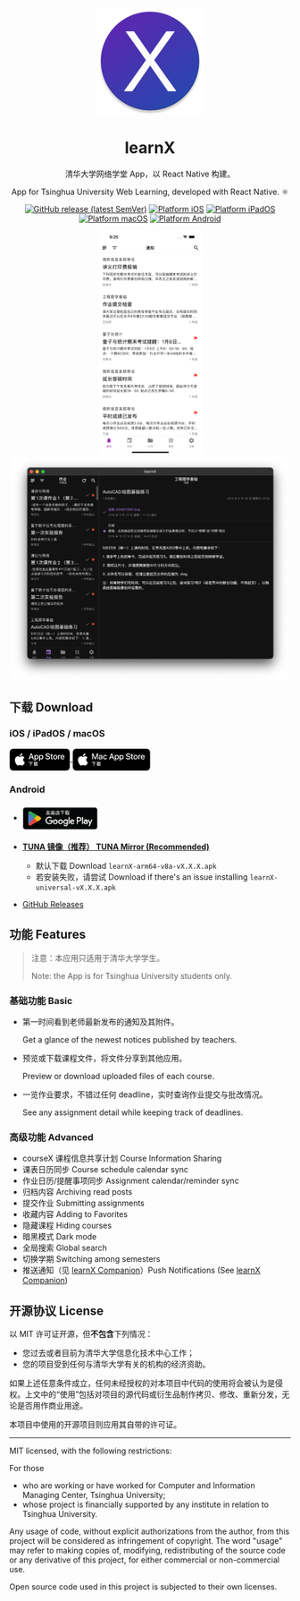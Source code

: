 <div align="center">

<img src="./docs/assets/logo.png" alt="logo" width="192" height="192" />

<h1>learnX</h1>

清华大学网络学堂 App，以 React Native 构建。

App for Tsinghua University Web Learning, developed with React Native. ⚛️

<a href="https://github.com/robertying/learnX/releases" target="_blank" rel="noopener noreferrer"><img src="https://img.shields.io/github/v/release/robertying/learnX?color=brightgreen" alt="GitHub release (latest SemVer)" height="20" width="auto"></a>
<a href="https://apps.apple.com/cn/app/learnx/id1459073115#?platform=iphone" target="_blank" rel="noopener noreferrer"><img src="https://img.shields.io/badge/platform-ios-blue" alt="Platform iOS" height="20" width="auto"></a>
<a href="https://apps.apple.com/cn/app/learnx/id1459073115#?platform=ipad" target="_blank" rel="noopener noreferrer"><img src="https://img.shields.io/badge/platform-ipados-blue" alt="Platform iPadOS" height="20" width="auto"></a>
<a href="https://apps.apple.com/cn/app/learnx/id1459073115#?platform=mac" target="_blank" rel="noopener noreferrer"><img src="https://img.shields.io/badge/platform-macos-blue" alt="Platform macOS" height="20" width="auto"></a>
<a href="https://play.google.com/store/apps/details?id=io.robertying.learnx" target="_blank" rel="noopener noreferrer"><img src="https://img.shields.io/badge/platform-android-red" alt="Platform Android" height="20" width="auto"></a>

<div align="center">
    <img src="./docs/screenshots/iphone.png" alt="iphone screenshot" height="400" width="185" />
    <img src="./docs/screenshots/mac.png" alt="mac screenshot" height="400" width="499" />
</div>

</div>

## 下载 Download

### iOS / iPadOS / macOS

<a href="https://apps.apple.com/cn/app/learnx-thu-web-learning/id1459073115?platform=iphone" target="_blank" rel="noopener noreferrer">
    <img align="center" height=40 alt="App Store 下载" src="docs/assets/Download_on_the_App_Store_Badge_CNSC_RGB_blk_092917.svg" />
</a>
<a href="https://apps.apple.com/cn/app/learnx-thu-web-learning/id1459073115?platform=mac" target="_blank" rel="noopener noreferrer">
    <img align="center" height=40 alt="Mac App Store 下载" src="docs/assets/Download_on_the_Mac_App_Store_Badge_CNSC_RGB_blk_092917.svg" />
</a>

### Android

- <a href="https://play.google.com/store/apps/details?id=io.robertying.learnx" target="_blank" rel="noopener noreferrer">
      <img align="center" height=52 alt="下载应用，请到 Google Play" src="docs/assets/google-play-badge.png" />
  </a>

- **[TUNA 镜像（推荐） TUNA Mirror (Recommended)](https://mirrors.tuna.tsinghua.edu.cn/github-release/robertying/learnX/LatestRelease/)**

  - 默认下载 Download `learnX-arm64-v8a-vX.X.X.apk`
  - 若安装失败，请尝试 Download if there's an issue installing `learnX-universal-vX.X.X.apk`

- [GitHub Releases](https://github.com/robertying/learnX/releases)

## 功能 Features

> 注意：本应用只适用于清华大学学生。
>
> Note: the App is for Tsinghua University students only.

### 基础功能 Basic

- 第一时间看到老师最新发布的通知及其附件。

  Get a glance of the newest notices published by teachers.

- 预览或下载课程文件，将文件分享到其他应用。

  Preview or download uploaded files of each course.

- 一览作业要求，不错过任何 deadline，实时查询作业提交与批改情况。

  See any assignment detail while keeping track of deadlines.

### 高级功能 Advanced

- courseX 课程信息共享计划 Course Information Sharing
- 课表日历同步 Course schedule calendar sync
- 作业日历/提醒事项同步 Assignment calendar/reminder sync
- 归档内容 Archiving read posts
- 提交作业 Submitting assignments
- 收藏内容 Adding to Favorites
- 隐藏课程 Hiding courses
- 暗黑模式 Dark mode
- 全局搜索 Global search
- 切换学期 Switching among semesters
- 推送通知（见 [learnX Companion](https://tsinghua.app/learnX-companion)）Push Notifications (See [learnX Companion](https://tsinghua.app/learnX-companion))

## 开源协议 License

以 MIT 许可证开源，但**不包含**下列情况：

- 您过去或者目前为清华大学信息化技术中心工作；
- 您的项目受到任何与清华大学有关的机构的经济资助。

如果上述任意条件成立，任何未经授权的对本项目中代码的使用将会被认为是侵权。上文中的“使用”包括对项目的源代码或衍生品制作拷贝、修改、重新分发，无论是否用作商业用途。

本项目中使用的开源项目则应用其自带的许可证。

---

MIT licensed, with the following restrictions:

For those

- who are working or have worked for Computer and Information Managing Center, Tsinghua University;
- whose project is financially supported by any institute in relation to Tsinghua University.

Any usage of code, without explicit authorizations from the author, from this project will be considered as infringement of copyright. The word "usage" may refer to making copies of, modifying, redistributing of the source code or any derivative of this project, for either commercial or non-commercial use.

Open source code used in this project is subjected to their own licenses.

